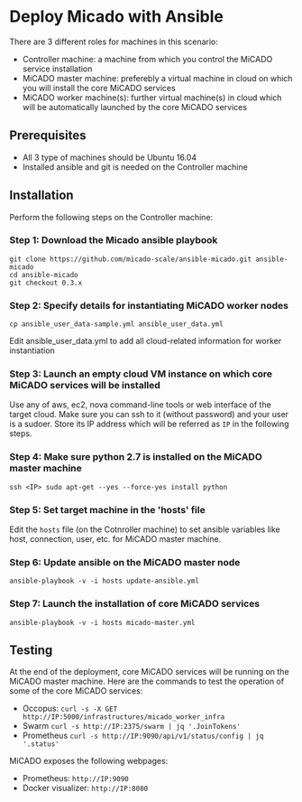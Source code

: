 # Deploy Micado with Ansible

There are 3 different roles for machines in this scenario:
 - Controller machine: a machine from which you control the MiCADO service installation
  - MiCADO master machine: preferebly a virtual machine in cloud on which you will install the core MiCADO services
   - MiCADO worker machine(s): further virtual machine(s) in cloud which will be automatically launched by the core MiCADO services

## Prerequisites

 - All 3 type of machines should be Ubuntu 16.04
  - Installed ansible and git is needed on the Controller machine

## Installation

Perform the following steps on the Controller machine:

### Step 1: Download the Micado ansible playbook

```
git clone https://github.com/micado-scale/ansible-micado.git ansible-micado
cd ansible-micado
git checkout 0.3.x
```

### Step 2: Specify details for instantiating MiCADO worker nodes

```
cp ansible_user_data-sample.yml ansible_user_data.yml
```
Edit ansible_user_data.yml to add all cloud-related information for worker instantiation

### Step 3: Launch an empty cloud VM instance on which core MiCADO services will be installed

Use any of aws, ec2, nova command-line tools or web interface of the target cloud. Make sure you can ssh to it (without password) and your user is a sudoer. Store its IP address which will be referred as `IP` in the following steps.

### Step 4: Make sure python 2.7 is installed on the MiCADO master machine

```
ssh <IP> sudo apt-get --yes --force-yes install python
```

### Step 5: Set target machine in the 'hosts' file

Edit the `hosts` file (on the Cotnroller machine) to set ansible variables like host, connection, user, etc. for MiCADO master machine.

### Step 6: Update ansible on the MiCADO master node

```
ansible-playbook -v -i hosts update-ansible.yml
```

### Step 7: Launch the installation of core MiCADO services

```
ansible-playbook -v -i hosts micado-master.yml
```

## Testing

At the end of the deployment, core MiCADO services will be running on the MiCADO master machine. Here are the commands to test the operation of some of the core MiCADO services:

- Occopus:
```curl -s -X GET http://IP:5000/infrastructures/micado_worker_infra```
- Swarm
```curl -s http://IP:2375/swarm | jq '.JoinTokens'```
- Prometheus
```curl -s http://IP:9090/api/v1/status/config | jq '.status'```

MiCADO exposes the following webpages:
- Prometheus: 
```http://IP:9090```
- Docker visualizer:
```http://IP:8080```


